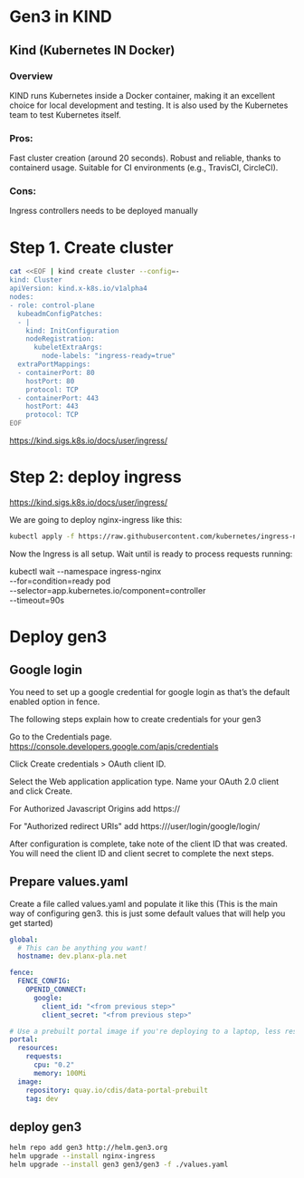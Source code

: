 # Gen3 in KIND
## Kind (Kubernetes IN Docker)

### Overview
KIND runs Kubernetes inside a Docker container, making it an excellent choice for local development and testing. It is also used by the Kubernetes team to test Kubernetes itself.

### Pros:

Fast cluster creation (around 20 seconds).
Robust and reliable, thanks to containerd usage.
Suitable for CI environments (e.g., TravisCI, CircleCI).

### Cons:

Ingress controllers needs to be deployed manually




# Step 1. Create cluster

```bash
cat <<EOF | kind create cluster --config=-
kind: Cluster
apiVersion: kind.x-k8s.io/v1alpha4
nodes:
- role: control-plane
  kubeadmConfigPatches:
  - |
    kind: InitConfiguration
    nodeRegistration:
      kubeletExtraArgs:
        node-labels: "ingress-ready=true"
  extraPortMappings:
  - containerPort: 80
    hostPort: 80
    protocol: TCP
  - containerPort: 443
    hostPort: 443
    protocol: TCP
EOF
```

https://kind.sigs.k8s.io/docs/user/ingress/ 

# Step 2: deploy ingress

https://kind.sigs.k8s.io/docs/user/ingress/

We are going to deploy nginx-ingress like this:

```bash
kubectl apply -f https://raw.githubusercontent.com/kubernetes/ingress-nginx/main/deploy/static/provider/kind/deploy.yaml
```

Now the Ingress is all setup. Wait until is ready to process requests running:

kubectl wait --namespace ingress-nginx \
  --for=condition=ready pod \
  --selector=app.kubernetes.io/component=controller \
  --timeout=90s

# Deploy gen3

## Google login 
You need to set up a google credential for google login as that’s the default enabled option in fence.

The following steps explain how to create credentials for your gen3

Go to the Credentials page. https://console.developers.google.com/apis/credentials

Click Create credentials > OAuth client ID.

Select the Web application application type. Name your OAuth 2.0 client and click Create.

For Authorized Javascript Origins add https://<hostname>

For "Authorized redirect URIs" add https://<hostname>/user/login/google/login/

After configuration is complete, take note of the client ID that was created. You will need the client ID and client secret to complete the next steps.

## Prepare values.yaml

Create a file called values.yaml and populate it like this (This is the main way of configuring gen3. this is just some default values that will help you get started)

```yaml
global:
  # This can be anything you want! 
  hostname: dev.planx-pla.net

fence: 
  FENCE_CONFIG:
    OPENID_CONNECT:
      google:
        client_id: "<from previous step>"
        client_secret: "<from previous step>"

# Use a prebuilt portal image if you're deploying to a laptop, less resources consumed by gen3
portal:
  resources:
    requests:
      cpu: "0.2"
      memory: 100Mi
  image:
    repository: quay.io/cdis/data-portal-prebuilt
    tag: dev

```

## deploy gen3

```bash
helm repo add gen3 http://helm.gen3.org
helm upgrade --install nginx-ingress 
helm upgrade --install gen3 gen3/gen3 -f ./values.yaml 

```